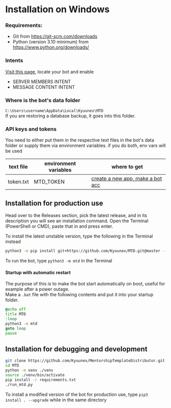 # Installation on Windows
### Requirements:
+ Git from https://git-scm.com/downloads
+ Python (version 3.10 minimum) from https://www.python.org/downloads/

### Intents
[Visit this page](https://discord.com/developers/applications/), locate your bot and enable 
- SERVER MEMBERS INTENT
- MESSAGE CONTENT INTENT

### Where is the bot's data folder
`C:\Users\username\AppData\Local\Kyuunex\MTD`  
If you are restoring a database backup, it goes into this folder.

### API keys and tokens
You need to either put them in the respective text files in the bot's data folder or 
supply them via environment variables. if you do both, env vars will be used  

| text file  | environment variables | where to get |
| ------------- | ------------- | ------------- |
| token.txt  | MTD_TOKEN  | [create a new app, make a bot acc](https://discord.com/developers/applications/) |

## Installation for production use
Head over to the Releases section, pick the latest release, 
and in its description you will see an installation command. 
Open the Terminal (PowerShell or CMD), paste that in and press enter.

To install the latest unstable version, type the following in the Terminal instead 
```bash
python3 -m pip install git+https://github.com/Kyuunex/MTD.git@master --upgrade
```

To run the bot, type `python3 -m mtd` in the Terminal

#### Startup with automatic restart
The purpose of this is to make the bot start automatically on boot, useful for example after a power outage.  
Make a `.bat` file with the following contents and put it into your startup folder.
```bat
@echo off
title MTD
:loop
python3 -m mtd
goto loop
pause
```

## Installation for debugging and development
```bash
git clone https://github.com/Kyuunex/MentorshipTemplateDistributor.git -b master MTD
cd MTD
python -m venv ./venv
source ./venv/bin/activate
pip install -r requirements.txt
./run_mtd.py
```
To install a modified version of the bot for production use, type `pip3 install . --upgrade` while in the same directory
